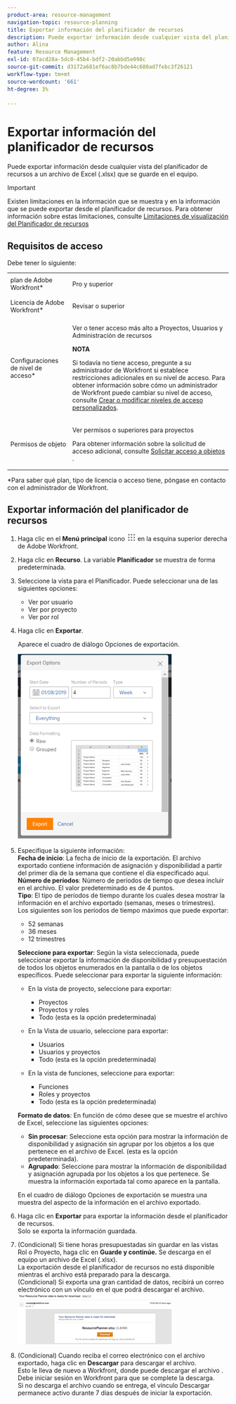 ```yaml
---
product-area: resource-management
navigation-topic: resource-planning
title: Exportar información del planificador de recursos
description: Puede exportar información desde cualquier vista del planificador de recursos a un archivo de Excel (.xlsx) que se guarde en el equipo.
author: Alina
feature: Resource Management
exl-id: 07acd28a-5dc0-45b4-bdf2-20abbd5e098c
source-git-commit: d3172a681ef6ac8b7bde44c680ad7febc3f26121
workflow-type: tm+mt
source-wordcount: '661'
ht-degree: 3%

---
```


# Exportar información del planificador de recursos

Puede exportar información desde cualquier vista del planificador de recursos a un archivo de Excel (.xlsx) que se guarde en el equipo.

>[!IMPORTANT]
>
>Existen limitaciones en la información que se muestra y en la información que se puede exportar desde el planificador de recursos. Para obtener información sobre estas limitaciones, consulte [Limitaciones de visualización del Planificador de recursos](../../resource-mgmt/resource-planning/resource-planner-display-limitations.md)

## Requisitos de acceso

Debe tener lo siguiente:

<table style="table-layout:auto"> 
 <col> 
 <col> 
 <tbody> 
  <tr> 
   <td role="rowheader">plan de Adobe Workfront*</td> 
   <td> <p>Pro y superior</p> </td> 
  </tr> 
  <tr> 
   <td role="rowheader">Licencia de Adobe Workfront*</td> 
   <td> <p>Revisar o superior <!--
      <MadCap:conditionalText data-mc-conditions="QuicksilverOrClassic.Draft mode">
       (this seems to be the case in NWE only, not classic. Waiting on Vazgen's response for this)
      </MadCap:conditionalText>
     --></p> </td> 
  </tr> 
  <tr> 
   <td role="rowheader">Configuraciones de nivel de acceso*</td> 
   <td> <p>Ver o tener acceso más alto a Proyectos, Usuarios y Administración de recursos</p> <p><b>NOTA</b>

Si todavía no tiene acceso, pregunte a su administrador de Workfront si establece restricciones adicionales en su nivel de acceso. Para obtener información sobre cómo un administrador de Workfront puede cambiar su nivel de acceso, consulte <a href="../../administration-and-setup/add-users/configure-and-grant-access/create-modify-access-levels.md" class="MCXref xref">Crear o modificar niveles de acceso personalizados</a>.</p> </td>
</tr> 
  <tr> 
   <td role="rowheader">Permisos de objeto</td> 
   <td> <p>Ver permisos o superiores para proyectos</p> <p>Para obtener información sobre la solicitud de acceso adicional, consulte <a href="../../workfront-basics/grant-and-request-access-to-objects/request-access.md" class="MCXref xref">Solicitar acceso a objetos </a>.</p> </td> 
  </tr> 
 </tbody> 
</table>

&#42;Para saber qué plan, tipo de licencia o acceso tiene, póngase en contacto con el administrador de Workfront.

## Exportar información del planificador de recursos

1. Haga clic en el **Menú principal** icono ![](assets/main-menu-icon.png) en la esquina superior derecha de Adobe Workfront.

1. Haga clic en **Recurso**. La variable **Planificador** se muestra de forma predeterminada.

1. Seleccione la vista para el Planificador. Puede seleccionar una de las siguientes opciones:

   * Ver por usuario
   * Ver por proyecto
   * Ver por rol

1. Haga clic en **Exportar**.

   Aparece el cuadro de diálogo Opciones de exportación.

   ![](assets/rp-export-options-box-350x421.png)

1. Especifique la siguiente información:\
   **Fecha de inicio**: La fecha de inicio de la exportación. El archivo exportado contiene información de asignación y disponibilidad a partir del primer día de la semana que contiene el día especificado aquí.\
   **Número de períodos**: Número de períodos de tiempo que desea incluir en el archivo. El valor predeterminado es de 4 puntos.\
   **Tipo**: El tipo de períodos de tiempo durante los cuales desea mostrar la información en el archivo exportado (semanas, meses o trimestres).\
   Los siguientes son los períodos de tiempo máximos que puede exportar:

   * 52 semanas
   * 36 meses
   * 12 trimestres

   **Seleccione para exportar**: Según la vista seleccionada, puede seleccionar exportar la información de disponibilidad y presupuestación de todos los objetos enumerados en la pantalla o de los objetos específicos.
Puede seleccionar para exportar la siguiente información:

   * En la vista de proyecto, seleccione para exportar:

      * Proyectos
      * Proyectos y roles
      * Todo (esta es la opción predeterminada)
   * En la Vista de usuario, seleccione para exportar:

      * Usuarios
      * Usuarios y proyectos
      * Todo (esta es la opción predeterminada)
   * En la vista de funciones, seleccione para exportar:

      * Funciones
      * Roles y proyectos
      * Todo (esta es la opción predeterminada)

   **Formato de datos**: En función de cómo desee que se muestre el archivo de Excel, seleccione las siguientes opciones:

   * **Sin procesar**: Seleccione esta opción para mostrar la información de disponibilidad y asignación sin agrupar por los objetos a los que pertenece en el archivo de Excel. (esta es la opción predeterminada).
   * **Agrupado**: Seleccione para mostrar la información de disponibilidad y asignación agrupada por los objetos a los que pertenece. Se muestra la información exportada tal como aparece en la pantalla.

   En el cuadro de diálogo Opciones de exportación se muestra una muestra del aspecto de la información en el archivo exportado.

1. Haga clic en **Exportar** para exportar la información desde el planificador de recursos.\
   Solo se exporta la información guardada.

1. (Condicional) Si tiene horas presupuestadas sin guardar en las vistas Rol o Proyecto, haga clic en **Guarde y continúe.**
Se descarga en el equipo un archivo de Excel (.xlsx).
\
   La exportación desde el planificador de recursos no está disponible mientras el archivo está preparado para la descarga.\
   (Condicional) Si exporta una gran cantidad de datos, recibirá un correo electrónico con un vínculo en el que podrá descargar el archivo.\
   ![RP_amil_with_export_planner_attachment_png](assets/rp-eamil-with-exported-planner-attached-350x116.png)

1. (Condicional) Cuando reciba el correo electrónico con el archivo exportado, haga clic en **Descargar** para descargar el archivo.\
   Esto le lleva de nuevo a Workfront, donde puede descargar el archivo .\
   Debe iniciar sesión en Workfront para que se complete la descarga.\
   Si no descarga el archivo cuando se entrega, el vínculo Descargar permanece activo durante 7 días después de iniciar la exportación.
